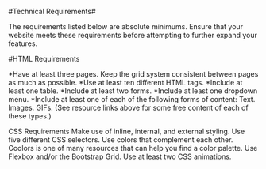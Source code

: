 #Technical Requirements#

The requirements listed below are absolute minimums. Ensure that your website 
meets these requirements before attempting to further expand your features.

#HTML Requirements

*Have at least three pages.
Keep the grid system consistent between pages as much as possible.
*Use at least ten different HTML tags.
*Include at least one table.
*Include at least two forms.
*Include at least one dropdown menu.
*Include at least one of each of the following forms of content: 
Text.
Images.
GIFs.
(See resource links above for some free content of each of these types.)

CSS Requirements
Make use of inline, internal, and external styling.
Use five different CSS selectors.
Use colors that complement each other.
Coolors is one of many resources that can help you find a color palette.
Use Flexbox and/or the Bootstrap Grid.
Use at least two CSS animations.